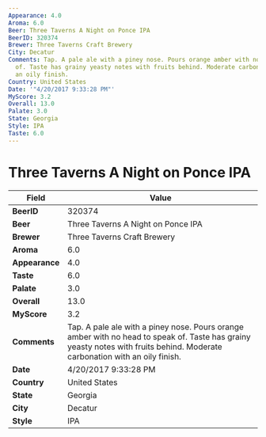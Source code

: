 ```yaml
---
Appearance: 4.0
Aroma: 6.0
Beer: Three Taverns A Night on Ponce IPA
BeerID: 320374
Brewer: Three Taverns Craft Brewery
City: Decatur
Comments: Tap. A pale ale with a piney nose. Pours orange amber with no head to speak
  of. Taste has grainy yeasty notes with fruits behind. Moderate carbonation with
  an oily finish.
Country: United States
Date: '"4/20/2017 9:33:28 PM"'
MyScore: 3.2
Overall: 13.0
Palate: 3.0
State: Georgia
Style: IPA
Taste: 6.0
---
```


# Three Taverns A Night on Ponce IPA

| Field         | Value |
|---------------|-------|
| **BeerID** | 320374 |
| **Beer** | Three Taverns A Night on Ponce IPA |
| **Brewer** | Three Taverns Craft Brewery |
| **Aroma** | 6.0 |
| **Appearance** | 4.0 |
| **Taste** | 6.0 |
| **Palate** | 3.0 |
| **Overall** | 13.0 |
| **MyScore** | 3.2 |
| **Comments** | Tap. A pale ale with a piney nose. Pours orange amber with no head to speak of. Taste has grainy yeasty notes with fruits behind. Moderate carbonation with an oily finish. |
| **Date** | 4/20/2017 9:33:28 PM |
| **Country** | United States |
| **State** | Georgia |
| **City** | Decatur |
| **Style** | IPA |
